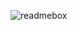 ![readmebox](https://github.com/tegarferdigantara/tegarferdigantara/assets/115655820/b5c5ef85-fd59-498d-a92f-3b590234499d)
